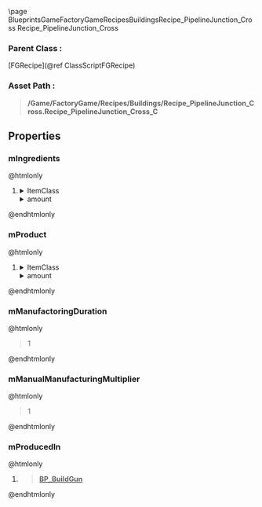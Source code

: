 \page BlueprintsGameFactoryGameRecipesBuildingsRecipe_PipelineJunction_Cross Recipe_PipelineJunction_Cross
### Parent Class :
[FGRecipe](@ref ClassScriptFGRecipe)
### Asset Path :
<b><blockquote>/Game/FactoryGame/Recipes/Buildings/Recipe_PipelineJunction_Cross.Recipe_PipelineJunction_Cross_C</blockquote></b>
## Properties

### mIngredients
@htmlonly
<ol>
<li>
<details>
 <summary>ItemClass</summary>
<b><a href="_blueprints_game_factory_game_resource_parts_copper_sheet_desc__copper_sheet.html"><blockquote>Desc_CopperSheet</blockquote></a></b>
</details>
<details>
 <summary>amount</summary>
<blockquote>5</blockquote>
</details>
</li>
</ol>
@endhtmlonly

### mProduct
@htmlonly
<ol>
<li>
<details>
 <summary>ItemClass</summary>
<b><a href="_blueprints_game_factory_game_buildable_factory_pipe_junction_desc__pipeline_junction__cross.html"><blockquote>Desc_PipelineJunction_Cross</blockquote></a></b>
</details>
<details>
 <summary>amount</summary>
<blockquote>1</blockquote>
</details>
</li>
</ol>
@endhtmlonly

### mManufactoringDuration
@htmlonly
<blockquote>1</blockquote>
@endhtmlonly

### mManualManufacturingMultiplier
@htmlonly
<blockquote>1</blockquote>
@endhtmlonly

### mProducedIn
@htmlonly
<ol>
<li>
<b><a href="_blueprints_game_factory_game_equipment_build_gun_b_p__build_gun.html"><blockquote>BP_BuildGun</blockquote></a></b>
</li>
</ol>
@endhtmlonly

